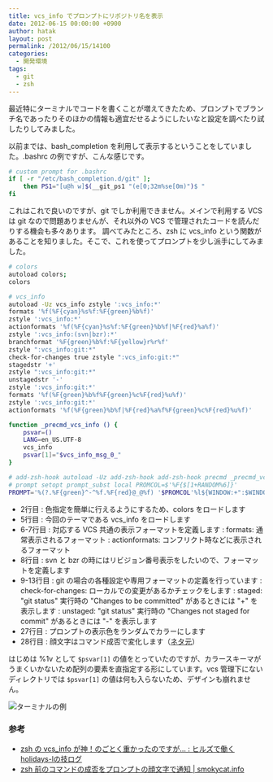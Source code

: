 ```yaml
---
title: vcs_info でプロンプトにリポジトリ名を表示
date: 2012-06-15 00:00:00 +0900
author: hatak
layout: post
permalink: /2012/06/15/14100
categories:
  - 開発環境
tags:
  - git
  - zsh
---
```


最近特にターミナルでコードを書くことが増えてきたため、プロンプトでブランチ名であったりそのほかの情報も適宜だせるようにしたいなと設定を調べたり試したりしてみました。

以前までは、bash_completion を利用して表示するということをしていました。.bashrc の例ですが、こんな感じです。

```bash
# custom prompt for .bashrc
if [ -r "/etc/bash_completion.d/git" ];
    then PS1="[u@h w]$(__git_ps1 "(e[0;32m%se[0m)")$ "
fi
```

これはこれで良いのですが、git でしか利用できません。メインで利用する VCS は git なので問題ありませんが、それ以外の VCS で管理されたコードを読んだりする機会も多々あります。 調べてみたところ、zsh に vcs_info という関数があることを知りました。そこで、これを使ってプロンプトを少し派手にしてみました。

<!--more-->

```bash
# colors
autoload colors;
colors

# vcs_info
autoload -Uz vcs_info zstyle ':vcs_info:*'
formats '%f(%F{cyan}%s%f:%F{green}%b%f)'
zstyle ':vcs_info:*'
actionformats '%f(%F{cyan}%s%f:%F{green}%b%f|%F{red}%a%f)'
zstyle ':vcs_info:(svn|bzr):*'
branchformat '%F{green}%b%f:%F{yellow}r%r%f'
zstyle ":vcs_info:git:*"
check-for-changes true zstyle ":vcs_info:git:*"
stagedstr '+'
zstyle ":vcs_info:git:*"
unstagedstr '-'
zstyle ':vcs_info:git:*'
formats '%f(%F{green}%b%f%F{green}%c%F{red}%u%f)'
zstyle ':vcs_info:git:*'
actionformats '%f(%F{green}%b%f|%F{red}%a%f%F{green}%c%F{red}%u%f)'

function _precmd_vcs_info () {
    psvar=()
    LANG=en_US.UTF-8
    vcs_info
    psvar[1]="$vcs_info_msg_0_"
}

# add-zsh-hook autoload -Uz add-zsh-hook add-zsh-hook precmd _precmd_vcs_info
# prompt setopt prompt_subst local PROMCOL=$'%F{$[1+RANDOM%6]}'
PROMPT='%(?.%F{green}^-^%f.%F{red}@_@%f) '$PROMCOL'%l${WINDOW:+":$WINDOW"}:%h%F{green}$psvar[1]%f%(!.#.$)'
```

* 2行目 : 色指定を簡単に行えるようにするため、colors をロードします
* 5行目 : 今回のテーマである vcs_info をロードします
* 6-7行目 : 対応する VCS 共通の表示フォーマットを定義します : formats: 通常表示されるフォーマット : actionformats: コンフリクト時などに表示されるフォーマット
* 8行目 : svn と bzr の時にはリビジョン番号表示をしたいので、フォーマットを定義します
* 9-13行目 : git の場合の各種設定や専用フォーマットの定義を行っています : check-for-changes: ローカルでの変更があるかチェックをします : staged: "git status" 実行時の "Changes to be committed" があるときには "+" を表示します : unstaged: "git status" 実行時の "Changes not staged for commit" があるときには "-" を表示します
* 27行目 : プロンプトの表示色をランダムでカラーにします
* 28行目 : 顔文字はコマンド成否で変化します（[ネタ元][2]）

はじめは %1v として `$psvar[1]` の値をとっていたのですが、カラースキーマがうまくいかないため配列の要素を直指定する形にしています。vcs 管理下にないディレクトリでは `$psvar[1]` の値は何も入らないため、デザインも崩れません。

<img src="https://dl.dropboxusercontent.com/u/14531906/hatak.github.io/2012/06/2012-06-15-2.27.57.png" alt="ターミナルの例" />

### 参考

*   [zsh の vcs_info が神！のごとく重かったのですが… : ヒルズで働くholidays-lの技ログ][1]
*   [zsh 前のコマンドの成否をプロンプトの顔文字で通知 | smokycat.info][2]

 [1]: http://d.hatena.ne.jp/holidays-l/20100323/p1
 [2]: http://smokycat.info/zsh/231
